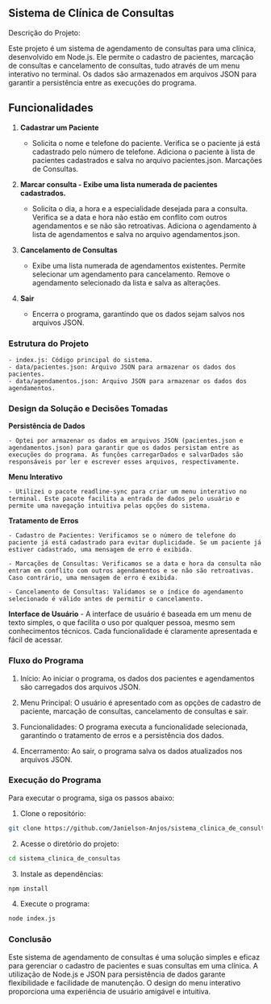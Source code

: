 ## Sistema de Clínica de Consultas

Descrição do Projeto:

Este projeto é um sistema de agendamento de consultas para uma clínica, desenvolvido em Node.js. Ele permite o cadastro de pacientes, marcação de consultas e cancelamento de consultas, tudo através de um menu interativo no terminal. Os dados são armazenados em arquivos JSON para garantir a persistência entre as execuções do programa.

## Funcionalidades

1. **Cadastrar um Paciente**

    - Solicita o nome e telefone do paciente.
    Verifica se o paciente já está cadastrado pelo número de telefone.
    Adiciona o paciente à lista de pacientes cadastrados e salva no arquivo pacientes.json.
    Marcações de Consultas.

2. **Marcar consulta - Exibe uma lista numerada de pacientes cadastrados.**
    
    - Solicita o dia, a hora e a especialidade desejada para a consulta.
    Verifica se a data e hora não estão em conflito com outros agendamentos e se não são retroativas.
    Adiciona o agendamento à lista de agendamentos e salva no arquivo agendamentos.json.

3. **Cancelamento de Consultas**

    - Exibe uma lista numerada de agendamentos existentes.
    Permite selecionar um agendamento para cancelamento.
    Remove o agendamento selecionado da lista e salva as alterações.

4. **Sair**

    - Encerra o programa, garantindo que os dados sejam salvos nos arquivos JSON.

### Estrutura do Projeto ###
    
    - index.js: Código principal do sistema.
    - data/pacientes.json: Arquivo JSON para armazenar os dados dos pacientes.
    - data/agendamentos.json: Arquivo JSON para armazenar os dados dos agendamentos.

### Design da Solução e Decisões Tomadas ###

**Persistência de Dados**

    - Optei por armazenar os dados em arquivos JSON (pacientes.json e agendamentos.json) para garantir que os dados persistam entre as execuções do programa. As funções carregarDados e salvarDados são responsáveis por ler e escrever esses arquivos, respectivamente.

**Menu Interativo**

    - Utilizei o pacote readline-sync para criar um menu interativo no terminal. Este pacote facilita a entrada de dados pelo usuário e permite uma navegação intuitiva pelas opções do sistema.

**Tratamento de Erros**

    - Cadastro de Pacientes: Verificamos se o número de telefone do paciente já está cadastrado para evitar duplicidade. Se um paciente já estiver cadastrado, uma mensagem de erro é exibida.

    - Marcações de Consultas: Verificamos se a data e hora da consulta não entram em conflito com outros agendamentos e se não são retroativas. Caso contrário, uma mensagem de erro é exibida.

    - Cancelamento de Consultas: Validamos se o índice do agendamento selecionado é válido antes de permitir o cancelamento.

**Interface de Usuário**
    - A interface de usuário é baseada em um menu de texto simples, o que facilita o uso por qualquer pessoa, mesmo sem conhecimentos técnicos. Cada funcionalidade é claramente apresentada e fácil de acessar.

### Fluxo do Programa ###

1. Início: Ao iniciar o programa, os dados dos pacientes e agendamentos são carregados dos arquivos JSON.

2. Menu Principal: O usuário é apresentado com as opções de cadastro de paciente, marcação de consultas, cancelamento de consultas e sair.

3. Funcionalidades: O programa executa a funcionalidade selecionada, garantindo o tratamento de erros e a persistência dos dados.

4. Encerramento: Ao sair, o programa salva os dados atualizados nos arquivos JSON.


### Execução do Programa ###
Para executar o programa, siga os passos abaixo:

1. Clone o repositório:

```bash
git clone https://github.com/Janielson-Anjos/sistema_clinica_de_consultas.git
```
2. Acesse o diretório do projeto:

```bash
cd sistema_clinica_de_consultas
```

3. Instale as dependências:

```bash
npm install
```
4. Execute o programa:
```bash
node index.js
```

### Conclusão ###

Este sistema de agendamento de consultas é uma solução simples e eficaz para gerenciar o cadastro de pacientes e suas consultas em uma clínica. A utilização de Node.js e JSON para persistência de dados garante flexibilidade e facilidade de manutenção. O design do menu interativo proporciona uma experiência de usuário amigável e intuitiva.